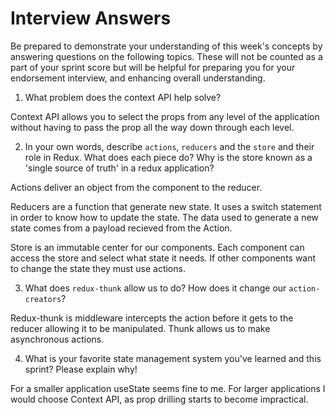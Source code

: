 # Interview Answers
Be prepared to demonstrate your understanding of this week's concepts by answering questions on the following topics. These will not be counted as a part of your sprint score but will be helpful for preparing you for your endorsement interview, and enhancing overall understanding.

1. What problem does the context API help solve?

Context API allows you to select the props from any level of the application without having to pass the prop all the way down through each level.

2. In your own words, describe `actions`, `reducers` and the `store` and their role in Redux. What does each piece do? Why is the store known as a 'single source of truth' in a redux application?

Actions deliver an object from the component to the reducer.

 Reducers are a function that generate new state.  It uses a switch statement in order to know how to update the state. The data used to generate a new state comes from a payload recieved from the Action.

 Store is an immutable center for our components. Each component can access the store and select what state it needs. If other components want to change the state they must use actions.

3. What does `redux-thunk` allow us to do? How does it change our `action-creators`?

Redux-thunk is middleware intercepts the action before it gets to the reducer allowing it to be manipulated. Thunk allows us to make asynchronous actions.   

4. What is your favorite state management system you've learned and this sprint? Please explain why!

For a smaller application useState seems fine to me.  For larger applications I would choose Context API, as prop drilling starts to become impractical.